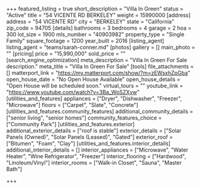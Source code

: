 +++
featured_listing = true
short_description = "Villa In Green"
status = "Active"
title = "54 VICENTE RD BERKELEY"
weight = 15990000
[address]
address = "54 VICENTE RD"
city = "BERKELEY"
state = "California"
zip_code = 94705
[details]
bathrooms = 3
bedrooms = 4
garage = 2
hoa = 300
lot_size = 1900
mls_number = "40903982"
property_type = "Single Family"
square_footage = 1200
year_built = 2016
[listing_agent]
listing_agent = "teams/sarah-conner.md"
[photos]
gallery = []
main_photo = ""
[pricing]
price = "15,990,000"
sold_price = ""
[search_engine_optimization]
meta_description = "Villa In Green For Sale description."
meta_title = "Villa In Green For Sale"
[tools]
file_attachments = []
matterport_link = "https://my.matterport.com/show/?m=zEWsxhZpGba"
open_house_date = "No Open House Available"
open_house_details = "Open House will be scheduled soon."
virtual_tours = ""
youtube_link = "https://www.youtube.com/watch?v=3Ba_WoSZXvw"
[utilities_and_features]
appliances = ["Dryer", "Dishwasher", "Freezer", "Microwave"]
floors = ["Carpet", "Slate", "Concrete"]
[utilities_and_features.community_features]
additional_community_details = ["senior living", "senior homes"]
community_features_choice = ["Community Park"]
[utilities_and_features.exterior]
additional_exterior_details = ["roof is stable"]
exterior_details = ["Solar Panels (Owned)", "Solar Panels (Leased)", "Gated"]
exterior_roof = ["Bitumen", "Foam", "Clay"]
[utilities_and_features.interior_details]
additional_interior_details = []
interior_appliances = ["Microwave", "Water Heater", "Wine Refrigerator", "Freezer"]
interior_flooring = ["Hardwood", "Linoleum/Vinyl"]
interior_rooms = ["Walk-in Closet", "Sauna", "Master Bath"]

+++
